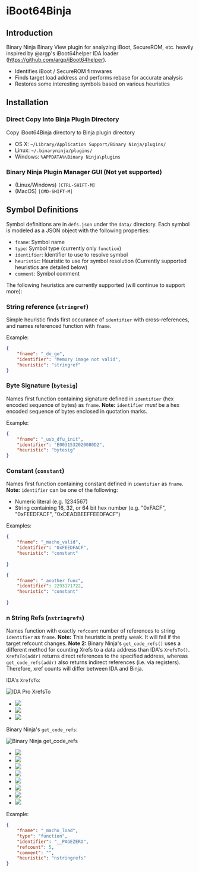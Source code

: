 # iBoot64Binja

## Introduction
Binary Ninja Binary View plugin for analyzing iBoot, SecureROM, etc. heavily inspired by @argp's iBoot64helper IDA loader (https://github.com/argp/iBoot64helper).

- Identifies iBoot / SecureROM firmwares
- Finds target load address and performs rebase for accurate analysis
- Restores some interesting symbols based on various heuristics

## Installation

### Direct Copy Into Binja Plugin Directory

Copy iBoot64Binja directory to Binja plugin directory
- OS X: `~/Library/Application Support/Binary Ninja/plugins/`
- Linux: `~/.binaryninja/plugins/`
- Windows: `%APPDATA%\Binary Ninja\plugins`

### Binary Ninja Plugin Manager GUI (Not yet supported)

- (Linux/Windows) `[CTRL-SHIFT-M]`
- (MacOS) `[CMD-SHIFT-M]`


## Symbol Definitions

Symbol definitions are in `defs.json` under the `data/` directory. Each symbol is modeled as a JSON object with the following properties:

- `fname`: Symbol name
- `type`: Symbol type (currently only `function`)
- `identifier`: Identifier to use to resolve symbol
- `heuristic`: Heuristic to use for symbol resolution (Currently supported heuristics are detailed below)
- `comment`: Symbol comment

The following heuristics are currently supported (will continue to support more):

### String reference (`stringref`)
Simple heuristic finds first occurance of `identifier` with cross-references, and names referenced function with `fname`.

Example:
```json
{
    "fname": "_do_go",
    "identifier": "Memory image not valid",
    "heuristic": "stringref"
}
```

### Byte Signature (`bytesig`)
Names first function containing signature defined in `identifier` (hex encoded sequence of bytes) as `fname`.
**Note:** `identifier` _must_ be a hex encoded sequence of bytes enclosed in quotation marks.

Example:
```json
{
    "fname": "_usb_dfu_init",
    "identifier": "E0031532020080D2",
    "heuristic": "bytesig"
}
```

### Constant (`constant`)
Names first function containing constant defined in `identifier` as `fname`.
**Note:** `identifier` can be one of the following:
- Numeric literal (e.g. 1234567)
- String containing 16, 32, or 64 bit hex number (e.g. "0xFACF", "0xFEEDFACF", "0xDEADBEEFFEEDFACF")

Examples:
```json
{
    "fname": "_macho_valid",
    "identifier": "0xFEEDFACF",
    "heuristic": "constant"
                
}
```
```json
{
    "fname": "_another_func",
    "identifier": 2293171722,
    "heuristic": "constant"
                
}
```

### n String Refs (`nstringrefs`)
Names function with exactly `refcount` number of references to string `identifier` as `fname`.
**Note:** This heuristic is pretty weak. It will fail if the target refcount changes. 
**Note 2:** Binary Ninja's `get_code_refs()` uses a different method for counting Xrefs to a data address than IDA's `XrefsTo()`. 
`XrefsTo(addr)` returns direct references to the specified address, whereas `get_code_refs(addr)` also returns indirect references (i.e. via registers).
Therefore, xref counts will differ between IDA and Binja.

IDA's `XrefsTo`:

![IDA Pro `XrefsTo`](https://user-images.githubusercontent.com/6217759/94696802-748c3e80-0305-11eb-8ea8-cf8682b339d2.png)

- ![](https://user-images.githubusercontent.com/6217759/94697102-caf97d00-0305-11eb-827f-490a68d6d589.png)
- ![](https://user-images.githubusercontent.com/6217759/94697130-d2208b00-0305-11eb-9b11-304ec3f8e5ab.png)
- ![](https://user-images.githubusercontent.com/6217759/94697159-d9e02f80-0305-11eb-9e2e-2862d97c4489.png)

Binary Ninja's `get_code_refs`:

![Binary Ninja `get_code_refs`](https://user-images.githubusercontent.com/6217759/94696915-91c10d00-0305-11eb-8ce4-1b09a5534ce7.png)

- ![](https://user-images.githubusercontent.com/6217759/94697288-07c57400-0306-11eb-8d38-fb821bd0b779.png)
- ![](https://user-images.githubusercontent.com/6217759/94697350-1b70da80-0306-11eb-8db1-c28bc7777bca.png)
- ![](https://user-images.githubusercontent.com/6217759/94697404-2af02380-0306-11eb-8bd0-581b82d73437.png)
- ![](https://user-images.githubusercontent.com/6217759/94697475-3cd1c680-0306-11eb-83e6-bbaadc19dfd2.png)
- ![](https://user-images.githubusercontent.com/6217759/94697543-5246f080-0306-11eb-9f25-f49913897710.png)
- ![](https://user-images.githubusercontent.com/6217759/94697614-638ffd00-0306-11eb-8945-a25971a1029a.png)
- ![](https://user-images.githubusercontent.com/6217759/94697679-77d3fa00-0306-11eb-8431-3c1f74aca313.png)
- ![](https://user-images.githubusercontent.com/6217759/94697741-88847000-0306-11eb-84db-6f0bd3770137.png)

Example:
```json
{
    "fname": "_macho_load",
    "type": "function",
    "identifier": "__PAGEZERO",
    "refcount": 5,
    "comment": "",
    "heuristic": "nstringrefs"
}
```


